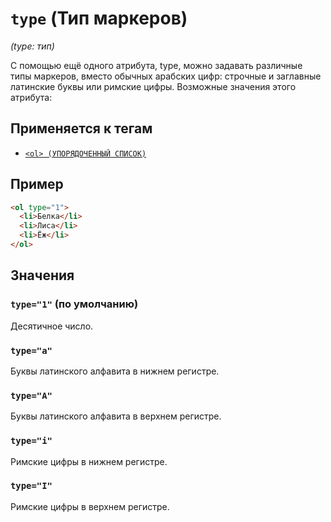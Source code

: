# `type` (Тип маркеров)

_(type: тип)_

С помощью ещё одного атрибута, type, можно задавать различные типы маркеров, вместо обычных арабских цифр: строчные и заглавные латинские буквы или римские цифры. Возможные значения этого атрибута:

## Применяется к тегам

- [`<ol> (УПОРЯДОЧЕННЫЙ СПИСОК)`](<../TAGS BLOCK/ol.md>)

## Пример

```html
<ol type="1">
  <li>Белка</li>
  <li>Лиса</li>
  <li>Ёж</li>
</ol>
```

## Значения

### `type="1"` (по умолчанию)

Десятичное число.

### `type="a"`

Буквы латинского алфавита в нижнем регистре.

### `type="A"`

Буквы латинского алфавита в верхнем регистре.

### `type="i"`

Римские цифры в нижнем регистре.

### `type="I"`

Римские цифры в верхнем регистре.
